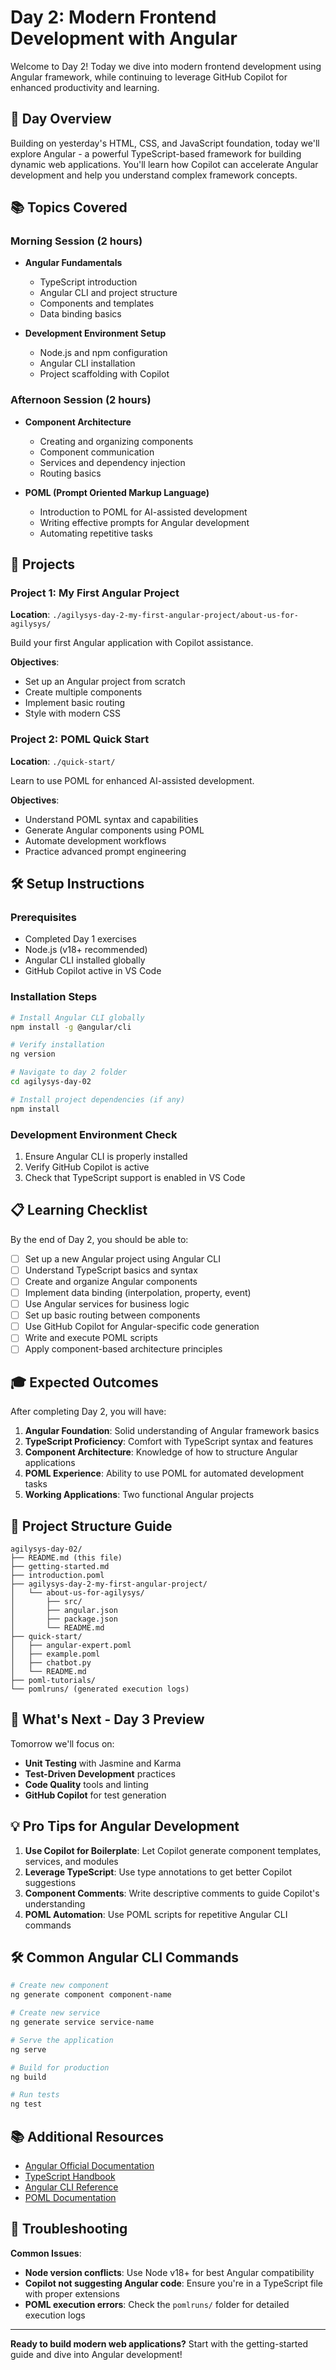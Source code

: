 # Day 2: Modern Frontend Development with Angular

Welcome to Day 2! Today we dive into modern frontend development using Angular framework, while continuing to leverage GitHub Copilot for enhanced productivity and learning.

## 🎯 Day Overview

Building on yesterday's HTML, CSS, and JavaScript foundation, today we'll explore Angular - a powerful TypeScript-based framework for building dynamic web applications. You'll learn how Copilot can accelerate Angular development and help you understand complex framework concepts.

## 📚 Topics Covered

### Morning Session (2 hours)
- **Angular Fundamentals**
  - TypeScript introduction
  - Angular CLI and project structure
  - Components and templates
  - Data binding basics

- **Development Environment Setup**
  - Node.js and npm configuration
  - Angular CLI installation
  - Project scaffolding with Copilot

### Afternoon Session (2 hours)
- **Component Architecture**
  - Creating and organizing components
  - Component communication
  - Services and dependency injection
  - Routing basics

- **POML (Prompt Oriented Markup Language)**
  - Introduction to POML for AI-assisted development
  - Writing effective prompts for Angular development
  - Automating repetitive tasks

## 🚀 Projects

### Project 1: My First Angular Project
**Location**: `./agilysys-day-2-my-first-angular-project/about-us-for-agilysys/`

Build your first Angular application with Copilot assistance.

**Objectives**:
- Set up an Angular project from scratch
- Create multiple components
- Implement basic routing
- Style with modern CSS

### Project 2: POML Quick Start
**Location**: `./quick-start/`

Learn to use POML for enhanced AI-assisted development.

**Objectives**:
- Understand POML syntax and capabilities
- Generate Angular components using POML
- Automate development workflows
- Practice advanced prompt engineering

## 🛠️ Setup Instructions

### Prerequisites
- Completed Day 1 exercises
- Node.js (v18+ recommended)
- Angular CLI installed globally
- GitHub Copilot active in VS Code

### Installation Steps
```bash
# Install Angular CLI globally
npm install -g @angular/cli

# Verify installation
ng version

# Navigate to day 2 folder
cd agilysys-day-02

# Install project dependencies (if any)
npm install
```

### Development Environment Check
1. Ensure Angular CLI is properly installed
2. Verify GitHub Copilot is active
3. Check that TypeScript support is enabled in VS Code

## 📋 Learning Checklist

By the end of Day 2, you should be able to:

- [ ] Set up a new Angular project using Angular CLI
- [ ] Understand TypeScript basics and syntax
- [ ] Create and organize Angular components
- [ ] Implement data binding (interpolation, property, event)
- [ ] Use Angular services for business logic
- [ ] Set up basic routing between components
- [ ] Use GitHub Copilot for Angular-specific code generation
- [ ] Write and execute POML scripts
- [ ] Apply component-based architecture principles

## 🎓 Expected Outcomes

After completing Day 2, you will have:

1. **Angular Foundation**: Solid understanding of Angular framework basics
2. **TypeScript Proficiency**: Comfort with TypeScript syntax and features
3. **Component Architecture**: Knowledge of how to structure Angular applications
4. **POML Experience**: Ability to use POML for automated development tasks
5. **Working Applications**: Two functional Angular projects

## 📁 Project Structure Guide

```
agilysys-day-02/
├── README.md (this file)
├── getting-started.md
├── introduction.poml
├── agilysys-day-2-my-first-angular-project/
│   └── about-us-for-agilysys/
│       ├── src/
│       ├── angular.json
│       ├── package.json
│       └── README.md
├── quick-start/
│   ├── angular-expert.poml
│   ├── example.poml
│   ├── chatbot.py
│   └── README.md
├── poml-tutorials/
└── pomlruns/ (generated execution logs)
```

## 🔄 What's Next - Day 3 Preview

Tomorrow we'll focus on:
- **Unit Testing** with Jasmine and Karma
- **Test-Driven Development** practices
- **Code Quality** tools and linting
- **GitHub Copilot** for test generation

## 💡 Pro Tips for Angular Development

1. **Use Copilot for Boilerplate**: Let Copilot generate component templates, services, and modules
2. **Leverage TypeScript**: Use type annotations to get better Copilot suggestions
3. **Component Comments**: Write descriptive comments to guide Copilot's understanding
4. **POML Automation**: Use POML scripts for repetitive Angular CLI commands

## 🛠️ Common Angular CLI Commands

```bash
# Create new component
ng generate component component-name

# Create new service
ng generate service service-name

# Serve the application
ng serve

# Build for production
ng build

# Run tests
ng test
```

## 📚 Additional Resources

- [Angular Official Documentation](https://angular.io/docs)
- [TypeScript Handbook](https://www.typescriptlang.org/docs/)
- [Angular CLI Reference](https://angular.io/cli)
- [POML Documentation](./poml-tutorials/)

## 🚨 Troubleshooting

**Common Issues**:
- **Node version conflicts**: Use Node v18+ for best Angular compatibility
- **Copilot not suggesting Angular code**: Ensure you're in a TypeScript file with proper extensions
- **POML execution errors**: Check the `pomlruns/` folder for detailed execution logs

---

**Ready to build modern web applications?** Start with the getting-started guide and dive into Angular development!
